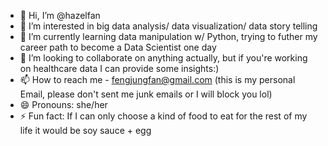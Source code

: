  - 👋 Hi, I’m @hazelfan
 - 👀 I’m interested in big data analysis/ data visualization/ data story telling
 - 🌱 I’m currently learning data manipulation w/ Python, trying to futher my career path to become a Data Scientist one day
 - 💞️ I’m looking to collaborate on anything actually, but if you're working on healthcare data I can provide some insights:)
 - 📫 How to reach me - fengjungfan@gmail.com (this is my personal Email, please don't sent me junk emails or I will block you lol)
 - 😄 Pronouns: she/her
 - ⚡ Fun fact: If I can only choose a kind of food to eat for the rest of my life it would be soy sauce + egg

<!---
hazelfan/hazelfan is a ✨ special ✨ repository because its `README.md` (this file) appears on your GitHub profile.
You can click the Preview link to take a look at your changes.
--->
